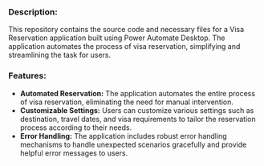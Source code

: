 ### Description:
This repository contains the source code and necessary files for a Visa Reservation application built using Power Automate Desktop. The application automates the process of visa reservation, simplifying and streamlining the task for users.

### Features:
- **Automated Reservation:** The application automates the entire process of visa reservation, eliminating the need for manual intervention.
- **Customizable Settings:** Users can customize various settings such as destination, travel dates, and visa requirements to tailor the reservation process according to their needs.
- **Error Handling:** The application includes robust error handling mechanisms to handle unexpected scenarios gracefully and provide helpful error messages to users.
